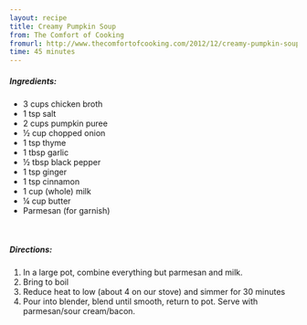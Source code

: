 ```yaml
---
layout: recipe
title: Creamy Pumpkin Soup
from: The Comfort of Cooking
fromurl: http://www.thecomfortofcooking.com/2012/12/creamy-pumpkin-soup.html
time: 45 minutes
---
```


##### Ingredients:

* 3 cups chicken broth
* 1 tsp salt
* 2 cups pumpkin puree
* ½ cup chopped onion
* 1 tsp thyme
* 1 tbsp garlic
* ½ tbsp black pepper
* 1 tsp ginger
* 1 tsp cinnamon
* 1 cup (whole) milk
* ¼ cup butter
* Parmesan (for garnish)

<br>

##### Directions:

1. In a large pot, combine everything but parmesan and milk.
2. Bring to boil
3. Reduce heat to low (about 4 on our stove) and simmer for 30 minutes
4. Pour into blender, blend until smooth, return to pot.  Serve with parmesan/sour cream/bacon.  
